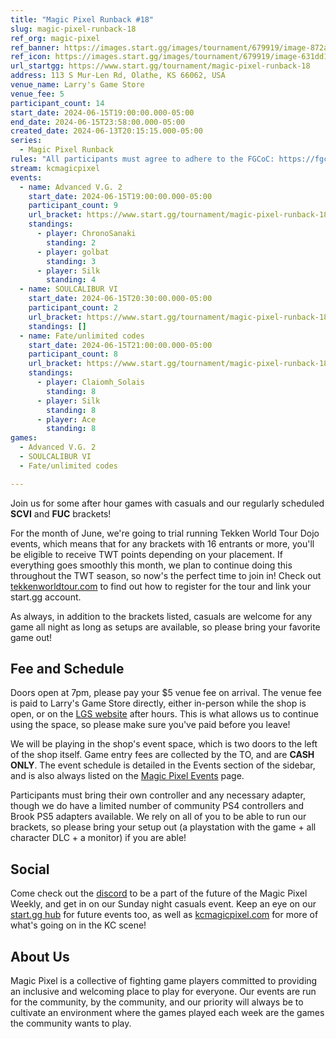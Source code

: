 ```yaml
---
title: "Magic Pixel Runback #18"
slug: magic-pixel-runback-18
ref_org: magic-pixel
ref_banner: https://images.start.gg/images/tournament/679919/image-872a6ac5d49ef9fc144ca28eb24e8378.png?ehk=j1bvzid0YhvdImBgYspERUd%2FyWZj3JjJVimRTXMXW00%3D&ehkOptimized=h2%2BvsBs6A2KsKvL%2B6Cy1wunfwSJQmPAvRTMrXpCSu7g%3D
ref_icon: https://images.start.gg/images/tournament/679919/image-631dd1d4040c5444da6f252d99b12e50.png?ehk=5zPSSymdmutYiOnaDug81nzzIT8Qqo8eMUu7tXMWqvo%3D&ehkOptimized=jxKwOQe%2BvzeFdox%2Fk57omEgQ57U3pH7LLxFd6ZtZmU8%3D
url_startgg: https://www.start.gg/tournament/magic-pixel-runback-18
address: 113 S Mur-Len Rd, Olathe, KS 66062, USA
venue_name: Larry's Game Store
venue_fee: 5
participant_count: 14
start_date: 2024-06-15T19:00:00.000-05:00
end_date: 2024-06-15T23:58:00.000-05:00
created_date: 2024-06-13T20:15:15.000-05:00
series:
  - Magic Pixel Runback
rules: "All participants must agree to adhere to the FGCoC: https://fgcoc.com/"
stream: kcmagicpixel
events:
  - name: Advanced V.G. 2
    start_date: 2024-06-15T19:00:00.000-05:00
    participant_count: 9
    url_bracket: https://www.start.gg/tournament/magic-pixel-runback-18/events/avg2/brackets/1688555/2512172
    standings:
      - player: ChronoSanaki
        standing: 2
      - player: golbat
        standing: 3
      - player: Silk
        standing: 4
  - name: SOULCALIBUR VI
    start_date: 2024-06-15T20:30:00.000-05:00
    participant_count: 2
    url_bracket: https://www.start.gg/tournament/magic-pixel-runback-18/events/soulcalibur-vi/brackets/1687658/2511071
    standings: []
  - name: Fate/unlimited codes
    start_date: 2024-06-15T21:00:00.000-05:00
    participant_count: 8
    url_bracket: https://www.start.gg/tournament/magic-pixel-runback-18/events/fate-unlimited-codes/brackets/1687663/2511076
    standings:
      - player: Claiomh_Solais
        standing: 8
      - player: Silk
        standing: 8
      - player: Ace
        standing: 8
games:
  - Advanced V.G. 2
  - SOULCALIBUR VI
  - Fate/unlimited codes

---
```


Join us for some after hour games with casuals and our regularly scheduled **SCVI** and **FUC** brackets!

For the month of June, we're going to trial running  Tekken World Tour Dojo events, which means that for any brackets with 16 entrants or more, you'll be eligible to receive TWT points depending on your placement. If everything goes smoothly this month, we plan to continue doing this throughout the TWT season, so now's the perfect time to join in! Check out [tekkenworldtour.com](https://www.tekkenworldtour.com/) to find out how to register for the tour and link your start.gg account.

As always, in addition to the brackets listed, casuals are welcome for any game all night as long as setups are available, so please bring your favorite game out! 

## Fee and Schedule

Doors open at 7pm, please pay your $5 venue fee on arrival. The venue fee is paid to Larry's Game Store directly, either in-person while the shop is open, or on the [LGS website](https://www.larrysgamestore.com/products/kc-magic-pixel-5) after hours. This is what allows us to continue using the space, so please make sure you've paid before you leave!

We will be playing in the shop's event space, which is two doors to the left of the shop itself. Game entry fees are collected by the TO, and are **CASH ONLY**. The event schedule is detailed in the Events section of the sidebar, and is also always listed on the [Magic Pixel Events](https://kcmagicpixel.com/events/) page.

Participants must bring their own controller and any necessary adapter, though we do have a limited number of community PS4 controllers and Brook PS5 adapters available. We rely on all of you to be able to run our brackets, so please bring your setup out (a playstation with the game + all character DLC + a monitor) if you are able!  

## Social

Come check out the [discord](https://discord.gg/jkmn6CVrrQ) to be a part of the future of the Magic Pixel Weekly, and get in on our Sunday night casuals event. Keep an eye on our [start.gg hub](https://www.start.gg/hub/magic-pixel) for future events too, as well as [kcmagicpixel.com](https://kcmagicpixel.com) for more of what's going on in the KC scene!

## About Us

Magic Pixel is a collective of fighting game players committed to providing an inclusive and welcoming place to play for everyone. Our events are run for the community, by the community, and our priority will always be to cultivate an environment where the games played each week are the games the community wants to play.
  